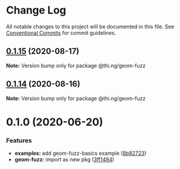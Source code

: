 # Change Log

All notable changes to this project will be documented in this file.
See [Conventional Commits](https://conventionalcommits.org) for commit guidelines.

## [0.1.15](https://github.com/thi-ng/umbrella/compare/@thi.ng/geom-fuzz@0.1.14...@thi.ng/geom-fuzz@0.1.15) (2020-08-17)

**Note:** Version bump only for package @thi.ng/geom-fuzz





## [0.1.14](https://github.com/thi-ng/umbrella/compare/@thi.ng/geom-fuzz@0.1.13...@thi.ng/geom-fuzz@0.1.14) (2020-08-16)

**Note:** Version bump only for package @thi.ng/geom-fuzz





# 0.1.0 (2020-06-20)


### Features

* **examples:** add geom-fuzz-basics example ([8b82723](https://github.com/thi-ng/umbrella/commit/8b82723c3708c78d5a67376036b661baec8e4ce0))
* **geom-fuzz:** import as new pkg ([3ff1484](https://github.com/thi-ng/umbrella/commit/3ff14848f277bd9dc7b2a009aa0a98d6e1d3df6c))
